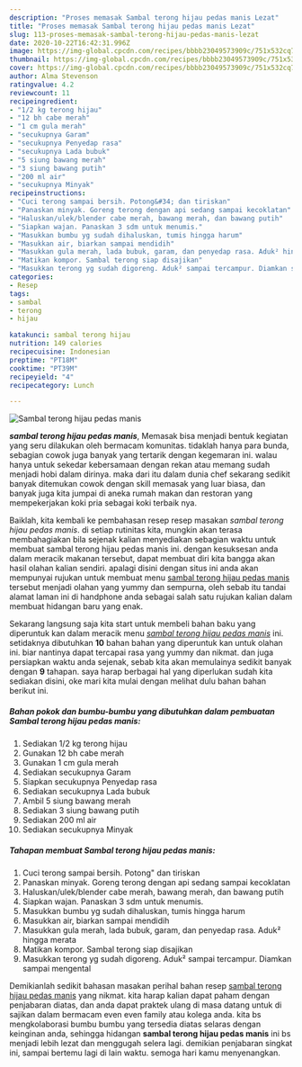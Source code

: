 ```yaml
---
description: "Proses memasak Sambal terong hijau pedas manis Lezat"
title: "Proses memasak Sambal terong hijau pedas manis Lezat"
slug: 113-proses-memasak-sambal-terong-hijau-pedas-manis-lezat
date: 2020-10-22T16:42:31.996Z
image: https://img-global.cpcdn.com/recipes/bbbb23049573909c/751x532cq70/sambal-terong-hijau-pedas-manis-foto-resep-utama.jpg
thumbnail: https://img-global.cpcdn.com/recipes/bbbb23049573909c/751x532cq70/sambal-terong-hijau-pedas-manis-foto-resep-utama.jpg
cover: https://img-global.cpcdn.com/recipes/bbbb23049573909c/751x532cq70/sambal-terong-hijau-pedas-manis-foto-resep-utama.jpg
author: Alma Stevenson
ratingvalue: 4.2
reviewcount: 11
recipeingredient:
- "1/2 kg terong hijau"
- "12 bh cabe merah"
- "1 cm gula merah"
- "secukupnya Garam"
- "secukupnya Penyedap rasa"
- "secukupnya Lada bubuk"
- "5 siung bawang merah"
- "3 siung bawang putih"
- "200 ml air"
- "secukupnya Minyak"
recipeinstructions:
- "Cuci terong sampai bersih. Potong&#34; dan tiriskan"
- "Panaskan minyak. Goreng terong dengan api sedang sampai kecoklatan"
- "Haluskan/ulek/blender cabe merah, bawang merah, dan bawang putih"
- "Siapkan wajan. Panaskan 3 sdm untuk menumis."
- "Masukkan bumbu yg sudah dihaluskan, tumis hingga harum"
- "Masukkan air, biarkan sampai mendidih"
- "Masukkan gula merah, lada bubuk, garam, dan penyedap rasa. Aduk² hingga merata"
- "Matikan kompor. Sambal terong siap disajikan"
- "Masukkan terong yg sudah digoreng. Aduk² sampai tercampur. Diamkan sampai mengental"
categories:
- Resep
tags:
- sambal
- terong
- hijau

katakunci: sambal terong hijau 
nutrition: 149 calories
recipecuisine: Indonesian
preptime: "PT18M"
cooktime: "PT39M"
recipeyield: "4"
recipecategory: Lunch

---
```



![Sambal terong hijau pedas manis](https://img-global.cpcdn.com/recipes/bbbb23049573909c/751x532cq70/sambal-terong-hijau-pedas-manis-foto-resep-utama.jpg)

<b><i>sambal terong hijau pedas manis</i></b>, Memasak bisa menjadi bentuk kegiatan yang seru dilakukan oleh bermacam komunitas. tidaklah hanya para bunda, sebagian cowok juga banyak yang tertarik dengan kegemaran ini. walau hanya untuk sekedar kebersamaan dengan rekan atau memang sudah menjadi hobi dalam dirinya. maka dari itu dalam dunia chef sekarang sedikit banyak ditemukan cowok dengan skill memasak yang luar biasa, dan banyak juga kita jumpai di aneka rumah makan dan restoran yang mempekerjakan koki pria sebagai koki terbaik nya.

Baiklah, kita kembali ke pembahasan resep resep masakan <i>sambal terong hijau pedas manis</i>. di setiap rutinitas kita, mungkin akan terasa membahagiakan bila sejenak kalian menyediakan sebagian waktu untuk membuat sambal terong hijau pedas manis ini. dengan kesuksesan anda dalam meracik makanan tersebut, dapat membuat diri kita bangga akan hasil olahan kalian sendiri. apalagi disini dengan situs ini anda akan mempunyai rujukan untuk membuat menu <u>sambal terong hijau pedas manis</u> tersebut menjadi olahan yang yummy dan sempurna, oleh sebab itu tandai alamat laman ini di handphone anda sebagai salah satu rujukan kalian dalam membuat hidangan baru yang enak.




Sekarang langsung saja kita start untuk membeli bahan baku yang diperuntuk kan dalam meracik menu <u><i>sambal terong hijau pedas manis</i></u> ini. setidaknya dibutuhkan <b>10</b> bahan bahan yang diperuntuk kan untuk olahan ini. biar nantinya dapat tercapai rasa yang yummy dan nikmat. dan juga persiapkan waktu anda sejenak, sebab kita akan memulainya sedikit banyak dengan <b>9</b> tahapan. saya harap berbagai hal yang diperlukan sudah kita sediakan disini, oke mari kita mulai dengan melihat dulu bahan bahan berikut ini.

<!--inarticleads1-->

##### Bahan pokok dan bumbu-bumbu yang dibutuhkan dalam pembuatan Sambal terong hijau pedas manis:

1. Sediakan 1/2 kg terong hijau
1. Gunakan 12 bh cabe merah
1. Gunakan 1 cm gula merah
1. Sediakan secukupnya Garam
1. Siapkan secukupnya Penyedap rasa
1. Sediakan secukupnya Lada bubuk
1. Ambil 5 siung bawang merah
1. Sediakan 3 siung bawang putih
1. Sediakan 200 ml air
1. Sediakan secukupnya Minyak




<!--inarticleads2-->

##### Tahapan membuat Sambal terong hijau pedas manis:

1. Cuci terong sampai bersih. Potong&#34; dan tiriskan
1. Panaskan minyak. Goreng terong dengan api sedang sampai kecoklatan
1. Haluskan/ulek/blender cabe merah, bawang merah, dan bawang putih
1. Siapkan wajan. Panaskan 3 sdm untuk menumis.
1. Masukkan bumbu yg sudah dihaluskan, tumis hingga harum
1. Masukkan air, biarkan sampai mendidih
1. Masukkan gula merah, lada bubuk, garam, dan penyedap rasa. Aduk² hingga merata
1. Matikan kompor. Sambal terong siap disajikan
1. Masukkan terong yg sudah digoreng. Aduk² sampai tercampur. Diamkan sampai mengental




Demikianlah sedikit bahasan masakan perihal bahan resep <u>sambal terong hijau pedas manis</u> yang nikmat. kita harap kalian dapat paham dengan penjabaran diatas, dan anda dapat praktek ulang di masa datang untuk di sajikan dalam bermacam even even family atau kolega anda. kita bs mengkolaborasi bumbu bumbu yang tersedia diatas selaras dengan keinginan anda, sehingga hidangan <b>sambal terong hijau pedas manis</b> ini bs menjadi lebih lezat dan menggugah selera lagi. demikian penjabaran singkat ini, sampai bertemu lagi di lain waktu. semoga hari kamu menyenangkan.
